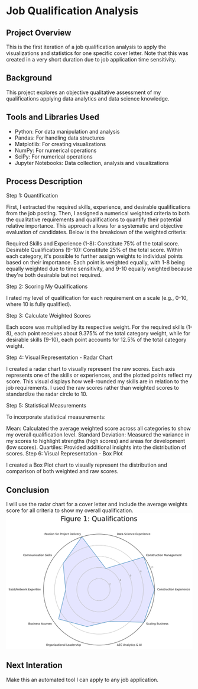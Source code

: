 # Job Qualification Analysis

## Project Overview
This is the first iteration of a job qualification analysis to apply the visualizations and statistics for one specific cover letter. Note that this was created in a very short duration due to job application time sensitivity.

## Background
This project explores an objective qualitative assessment of my qualifications applying data analytics and data science knowledge.

## Tools and Libraries Used
- Python: For data manipulation and analysis
- Pandas: For handling data structures
- Matplotlib: For creating visualizations
- NumPy: For numerical operations
- SciPy: For numerical operations
- Jupyter Notebooks: Data collection, analysis and visualizations

## Process Description
Step 1: Quantification

First, I extracted the required skills, experience, and desirable qualifications from the job posting. Then, I assigned a numerical weighted criteria to both the qualitative requirements and qualifications to quantify their potential relative importance. This approach allows for a systematic and objective evaluation of candidates. Below is the breakdown of the weighted criteria:

Required Skills and Experience (1-8): Constitute 75% of the total score.
Desirable Qualifications (9-10): Constitute 25% of the total score.
Within each category, it's possible to further assign weights to individual points based on their importance. Each point is weighted equally, with 1-8 being equally weighted due to time sensitivity, and 9-10 equally weighted because they're both desirable but not required.

Step 2: Scoring My Qualifications

I rated my level of qualification for each requirement on a scale (e.g., 0-10, where 10 is fully qualified).

Step 3: Calculate Weighted Scores

Each score was multiplied by its respective weight. For the required skills (1-8), each point receives about 9.375% of the total category weight, while for desirable skills (9-10), each point accounts for 12.5% of the total category weight.

Step 4: Visual Representation - Radar Chart

I created a radar chart to visually represent the raw scores. Each axis represents one of the skills or experiences, and the plotted points reflect my score. This visual displays how well-rounded my skills are in relation to the job requirements. I used the raw scores rather than weighted scores to standardize the radar circle to 10.

Step 5: Statistical Measurements

To incorporate statistical measurements:

Mean: Calculated the average weighted score across all categories to show my overall qualification level.
Standard Deviation: Measured the variance in my scores to highlight strengths (high scores) and areas for development (low scores).
Quartiles: Provided additional insights into the distribution of scores.
Step 6: Visual Representation - Box Plot

I created a Box Plot chart to visually represent the distribution and comparison of both weighted and raw scores.

## Conclusion
I will use the radar chart for a cover letter and include the average weights score for all criteria to show my overall qualification.
![Figure 1: Qualfication Radar Chart](fig_1_radar_chart.png)


## Next Interation
Make this an automated tool I can apply to any job application. 